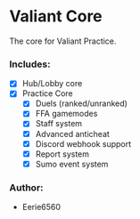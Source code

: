 # Valiant Core

The core for Valiant Practice.

### Includes:
- [x] Hub/Lobby core
- [x] Practice Core
    - [x] Duels (ranked/unranked)
    - [x] FFA gamemodes
    - [x] Staff system
    - [x] Advanced anticheat
    - [x] Discord webhook support
    - [x] Report system
    - [x] Sumo event system

### Author:
- Eerie6560